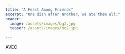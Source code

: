 ```yaml
---
title: "A Feast Among Friends"
excerpt: "One dish after another, we ate them all."
header:
  image: /assets/images/bg2.jpg
  teaser: /assets/images/bg2.jpg 
  
---
```


AVEC

